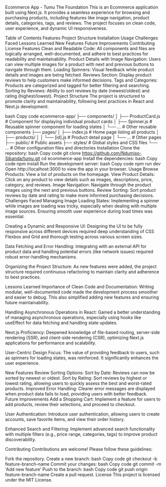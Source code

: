 Ecommerce App - Tumu The Foundation
This is an Ecommerce application built using Next.js. It provides a seamless experience for browsing and purchasing products, including features like image navigation, product details, categories, tags, and reviews. The project focuses on clean code, user experience, and dynamic UI responsiveness.

Table of Contents
Features
Project Structure
Installation
Usage
Challenges Faced
Lessons Learned
New Features
Future Improvements
Contributing
License
Features
Clean and Readable Code: All components and files are logically arranged, well-documented, and adhere to best practices for readability and maintainability.
Product Details with Image Navigation: Users can view multiple images for a product with next and previous buttons to navigate through them.
Loading Spinners: Visual feedback while product details and images are being fetched.
Reviews Section: Display product reviews to help customers make informed decisions.
Tags and Categories: Products are categorized and tagged for better filtering and searching.
Sorting by Reviews: Ability to sort reviews by date (newest/oldest) and rating (highest/lowest).
Project Structure
The project is structured to promote clarity and maintainability, following best practices in React and Next.js development:

bash
Copy code
ecommerce-app/
├── components/
│   ├── ProductCard.js         # Component for displaying individual product cards
│   ├── Spinner.js             # Reusable spinner component for loading states
│   └── ...                    # Other reusable components
├── pages/
│   ├── index.js               # Home page listing all products
│   ├── products/
│   │   └── [id].js            # Product detail page
│   └── ...                    # Other pages
├── public/                    # Public assets
├── styles/                    # Global styles and CSS files
└── ...                        # Other configuration files and directories
Installation
Clone the repository:
bash
Copy code
git clone https://github.com/Ndumiso-Sibanda/tumu.git
cd ecommerce-app
Install the dependencies:
bash
Copy code
npm install
Run the development server:
bash
Copy code
npm run dev
Open http://localhost:3000 to view the app in your browser.
Usage
Browse Products: View a list of products on the homepage.
View Product Details: Click on any product to view details such as images, descriptions, price, category, and reviews.
Image Navigation: Navigate through the product images using the next and previous buttons.
Review Sorting: Sort product reviews by date and rating to make more informed purchasing decisions.
Challenges Faced
Managing Image Loading States: Implementing a spinner while images are loading was tricky, especially when dealing with multiple image sources. Ensuring smooth user experience during load times was essential.

Creating a Dynamic and Responsive UI: Designing the UI to be fully responsive across different devices required deep understanding of CSS Flexbox and Grid and thorough testing across various screen sizes.

Data Fetching and Error Handling: Integrating with an external API for product data and handling potential errors (like network issues) required robust error-handling mechanisms.

Organizing the Project Structure: As new features were added, the project structure required continuous refactoring to maintain clarity and adherence to best practices.

Lessons Learned
Importance of Clean Code and Documentation: Writing modular, well-documented code made the development process smoother and easier to debug. This also simplified adding new features and ensuring future maintainability.

Handling Asynchronous Operations in React: Gained a better understanding of managing asynchronous operations, especially using hooks like useEffect for data fetching and handling state updates.

Next.js Proficiency: Deepened knowledge of file-based routing, server-side rendering (SSR), and client-side rendering (CSR), optimizing Next.js applications for performance and scalability.

User-Centric Design Focus: The value of providing feedback to users, such as spinners for loading states, was reinforced. It significantly enhances the user experience.

New Features
Review Sorting Options:
Sort by Date: Reviews can now be sorted by newest or oldest.
Sort by Rating: Sort reviews by highest or lowest rating, allowing users to quickly assess the best and worst-rated products.
Improved Error Handling: Clearer error messages are displayed when product data fails to load, providing users with better feedback.
Future Improvements
Add a Shopping Cart: Implement a feature for users to add products, review their selections, and proceed to checkout.

User Authentication: Introduce user authentication, allowing users to create accounts, save favorite items, and view their order history.

Enhanced Search and Filtering: Implement advanced search functionality with multiple filters (e.g., price range, categories, tags) to improve product discoverability.

Contributing
Contributions are welcome! Please follow these guidelines:

Fork the repository.
Create a new branch:
bash
Copy code
git checkout -b feature-branch-name
Commit your changes:
bash
Copy code
git commit -m 'Add new feature'
Push to the branch:
bash
Copy code
git push origin feature-branch-name
Create a pull request.
License
This project is licensed under the MIT License.